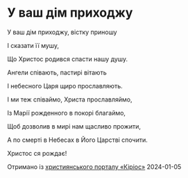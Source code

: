 У ваш дім приходжу
================================================================

У ваш дім приходжу, вістку приношу

І сказати її мушу,

Що Христос родився спасти нашу душу.

Ангели співають, пастирі вітають

І небесного Царя щиро прославляють.

І ми теж співаймо, Христа прославляймо,

Із Марії рожденного в покорі благаймо,

Щоб дозволив в мирі нам щасливо прожити,

А по смерті в Небесах в Його Царстві спочити.

Христос ся рождає!


[джерело]: https://kyrios.org.ua/literature/vinchuvannya/14876-u-vash-dim-prihodzhu.html

Отримано із [християнського порталу «Кіріос»][джерело]
2024-01-05
